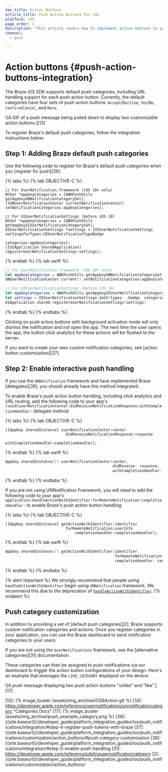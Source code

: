 ```yaml
---
nav_title: Action Buttons
article_title: Push Action Buttons for iOS
platform: iOS
page_order: 1
description: "This article covers how to implement action buttons in your iOS push notifications."
channel:
  - push

---
```


# Action buttons {#push-action-buttons-integration}

The Braze iOS SDK supports default push categories, including URL handling support for each push action button. Currently, the default categories have four sets of push action buttons: `Accept`/`Decline`, `Yes`/`No`, `Confirm`/`Cancel`, and `More`. 

![A GIF of a push message being pulled down to display two customizable action buttons.][13]

To register Braze's default push categories, follow the integration instructions below:

## Step 1: Adding Braze default push categories

Use the following code to register for Braze's default push categories when you [register for push][36]:

{% tabs %}
{% tab OBJECTIVE-C %}

```objc
// For UserNotification.framework (iOS 10+ only)
NSSet *appboyCategories = [ABKPushUtils getAppboyUNNotificationCategorySet];
[[UNUserNotificationCenter currentNotificationCenter] setNotificationCategories:appboyCategories];

// For UIUserNotificationSettings (before iOS 10)
NSSet *appboyCategories = [ABKPushUtils getAppboyUIUserNotificationCategorySet];
UIUserNotificationSettings *settings = [UIUserNotificationSettings settingsForTypes:UIUserNotificationTypeBadge
                                                                         categories:appboyCategories];
[[UIApplication sharedApplication] registerUserNotificationSettings:settings];
```

{% endtab %}
{% tab swift %}

```swift
// For UserNotification.framework (iOS 10+ only)
let appboyCategories = ABKPushUtils.getAppboyUNNotificationCategorySet()
UNUserNotificationCenter.current().setNotificationCategories(appboyCategories)

// For UIUserNotificationSettings (before iOS 10)
let appboyCategories = ABKPushUtils.getAppboyUIUserNotificationCategorySet()
let settings = UIUserNotificationSettings.init(types: .badge, categories: appboyCategories)
UIApplication.shared.registerUserNotificationSettings(settings)
```

{% endtab %}
{% endtabs %}

Clicking on push action buttons with background activation mode will only dismiss the notification and not open the app. The next time the user opens the app, the button click analytics for these actions will be flushed to the server.

If you want to create your own custom notification categories, see [action button customization][37].

## Step 2: Enable interactive push handling

If you use the `UNNotification` framework and have implemented Braze [delegates][39], you should already have this method integrated. 

To enable Braze's push action button handling, including click analytics and URL routing, add the following code to your app's `(void)userNotificationCenter:didReceiveNotificationResponse:withCompletionHandler:` delegate method:

{% tabs %}
{% tab OBJECTIVE-C %}

```objc
[[Appboy sharedInstance] userNotificationCenter:center
                           didReceiveNotificationResponse:response
                               withCompletionHandler:completionHandler];
```

{% endtab %}
{% tab swift %}

```swift
Appboy.sharedInstance()?.userNotificationCenter(center,
                                                didReceive: response,
                                                withCompletionHandler: completionHandler)
```

{% endtab %}
{% endtabs %}

If you are not using UNNotification Framework, you will need to add the following code to your app's `application:handleActionWithIdentifier:forRemoteNotification:completionHandler:` to enable Braze's push action button handling:

{% tabs %}
{% tab OBJECTIVE-C %}

```objc
[[Appboy sharedInstance] getActionWithIdentifier:identifier
                           forRemoteNotification:userInfo
                               completionHandler:completionHandler];
```

{% endtab %}
{% tab swift %}

```swift
Appboy.sharedInstance()?.getActionWithIdentifier(identifier,
                                                 forRemoteNotification: userInfo,,
                                                 completionHandler: completionHandler)
```

{% endtab %}
{% endtabs %}

{% alert important %}
We strongly recommend that people using `handleActionWithIdentifier` begin using `UNNotification` framework. We recommend this due to the deprecation of [`handleActionWithIdentifier`](https://developer.apple.com/documentation/uikit/uiapplicationdelegate/1623068-application?language=objc).
{% endalert %}

## Push category customization

In addition to providing a set of [default push categories][2], Braze supports custom notification categories and actions. Once you register categories in your application, you can use the Braze dashboard to send notification categories to your users.

If you are not using the `UserNotifications` framework, see the [alternative categories][31] documentation.

These categories can then be assigned to push notifications via our dashboard to trigger the action button configurations of your design. Here's an example that leverages the `LIKE_CATEGORY` displayed on the device:

![A push message displaying two push action buttons "unlike" and "like".][17]


[13]: {% image_buster /assets/img_archive/iOS8Action.gif %}
[14]: https://developer.apple.com/reference/usernotifications/unnotificationcategory "Categories Docs"
[17]: {% image_buster /assets/img_archive/push_example_category.png %}
[36]: {{site.baseurl}}/developer_guide/platform_integration_guides/ios/push_notifications/integration/#step-4-register-push-tokens-with-braze
[37]: {{site.baseurl}}/developer_guide/platform_integration_guides/ios/push_notifications/customization/action_buttons/#push-category-customization
[39]: {{site.baseurl}}/developer_guide/platform_integration_guides/ios/push_notifications/integration/#step-5-enable-push-handling
[31]: https://developer.apple.com/reference/uikit/uiusernotificationcategory
[2]: {{site.baseurl}}/developer_guide/platform_integration_guides/ios/push_notifications/customization/action_buttons/